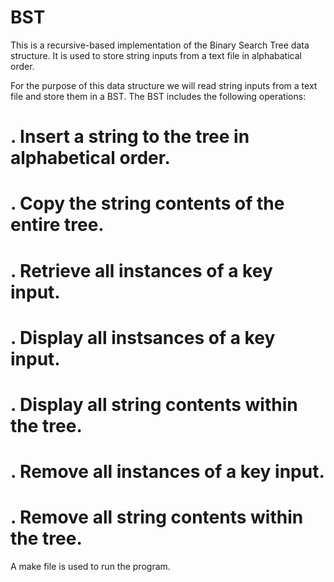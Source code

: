 # BST
This is a recursive-based implementation of the Binary Search Tree data structure. It is used to store string inputs from a text file in alphabatical order.

For the purpose of this data structure we will read string inputs from a text file and store them in a BST. The BST includes the following operations:

# . Insert a string to the tree in alphabetical order.

# . Copy the string contents of the entire tree.

# . Retrieve all instances of a key input.

# . Display all instsances of a key input.

# . Display all string contents within the tree.

# . Remove all instances of a key input.

# . Remove all string contents within the tree.

A make file is used to run the program.
